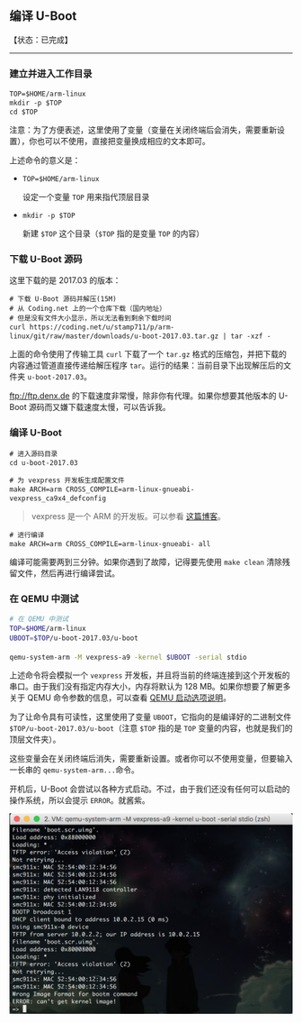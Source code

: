 ## 编译 U-Boot

【状态：已完成】

---


### 建立并进入工作目录

```console
TOP=$HOME/arm-linux
mkdir -p $TOP
cd $TOP
```

注意：为了方便表述，这里使用了变量（变量在关闭终端后会消失，需要重新设置），你也可以不使用，直接把变量换成相应的文本即可。

上述命令的意义是：
* `TOP=$HOME/arm-linux`

    设定一个变量 `TOP` 用来指代顶层目录

* `mkdir -p $TOP`

    新建 `$TOP` 这个目录（`$TOP` 指的是变量 `TOP` 的内容）


### 下载 U-Boot 源码

这里下载的是 2017.03 的版本：

```console
# 下载 U-Boot 源码并解压(15M)
# 从 Coding.net 上的一个仓库下载（国内地址）
# 但是没有文件大小显示，所以无法看到剩余下载时间
curl https://coding.net/u/stamp711/p/arm-linux/git/raw/master/downloads/u-boot-2017.03.tar.gz | tar -xzf -
```

上面的命令使用了传输工具 `curl` 下载了一个 `tar.gz` 格式的压缩包，并把下载的内容通过管道直接传递给解压程序 `tar`。运行的结果：当前目录下出现解压后的文件夹 `u-boot-2017.03`。

<ftp://ftp.denx.de> 的下载速度非常慢，除非你有代理。如果你想要其他版本的 U-Boot 源码而又嫌下载速度太慢，可以告诉我。


### 编译 U-Boot

```console
# 进入源码目录
cd u-boot-2017.03
```

```console
# 为 vexpress 开发板生成配置文件
make ARCH=arm CROSS_COMPILE=arm-linux-gnueabi- vexpress_ca9x4_defconfig
```
> vexpress 是一个 ARM 的开发板。可以参看 [这篇博客](https://learningfromyoublog.wordpress.com/2016/04/05/131/)。

```console
# 进行编译
make ARCH=arm CROSS_COMPILE=arm-linux-gnueabi- all
```

编译可能需要两到三分钟。如果你遇到了故障，记得要先使用 `make clean` 清除残留文件，然后再进行编译尝试。


### 在 QEMU 中测试

```bash
# 在 QEMU 中测试
TOP=$HOME/arm-linux
UBOOT=$TOP/u-boot-2017.03/u-boot

qemu-system-arm -M vexpress-a9 -kernel $UBOOT -serial stdio
```

上述命令将会模拟一个 `vexpress` 开发板，并且将当前的终端连接到这个开发板的串口。由于我们没有指定内存大小，内存将默认为 128 MB。如果你想要了解更多关于 QEMU 命令参数的信息，可以查看 [QEMU 启动选项说明](/appendix/qemu-opts.md)。

为了让命令具有可读性，这里使用了变量 `UBOOT`，它指向的是编译好的二进制文件 `$TOP/u-boot-2017.03/u-boot`（注意 `$TOP` 指的是 `TOP` 变量的内容，也就是我们的顶层文件夹）。

这些变量会在关闭终端后消失，需要重新设置。或者你可以不使用变量，但要输入一长串的 `qemu-system-arm...`命令。

开机后，U-Boot 会尝试以各种方式启动。不过，由于我们还没有任何可以启动的操作系统，所以会提示 `ERROR`。就酱紫。

![测试结果](/assets/qemu-uboot-only.png)